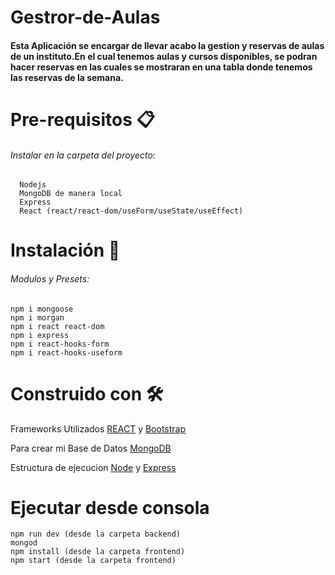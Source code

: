 # Gestror-de-Aulas
   #### Esta Aplicación se encargar de llevar acabo la gestion y reservas de aulas de un instituto.En el cual tenemos aulas y cursos disponibles, se podran hacer reservas en las cuales se mostraran en una tabla donde tenemos las reservas de la semana.

# Pre-requisitos 📋
###### Instalar en la carpeta del proyecto:
      
      Nodejs 
      MongoDB de manera local
      Express
      React (react/react-dom/useForm/useState/useEffect)

       
# Instalación 🔧
   ###### Modulos y Presets:
    
    npm i mongoose 
    npm i morgan 
    npm i react react-dom
    npm i express
    npm i react-hooks-form
    npm i react-hooks-useform

# Construido con 🛠️

   Frameworks Utilizados [REACT](https://reactjs.org/) y [Bootstrap](https://getbootstrap.com/)
   
   Para crear mi Base de Datos [MongoDB](https://www.mongodb.com/) 
   
   Estructura de ejecucion [Node](https://nodejs.org/en/) y [Express](https://expressjs.com/) 
   
# Ejecutar desde consola 
    
    npm run dev (desde la carpeta backend)
    mongod 
    npm install (desde la carpeta frontend)
    npm start (desde la carpeta frontend)
